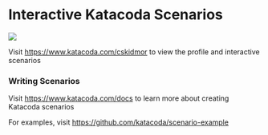 # Interactive Katacoda Scenarios

[![](http://shields.katacoda.com/katacoda/cskidmor/count.svg)](https://www.katacoda.com/cskidmor "Get your profile on Katacoda.com")

Visit https://www.katacoda.com/cskidmor to view the profile and interactive scenarios

### Writing Scenarios
Visit https://www.katacoda.com/docs to learn more about creating Katacoda scenarios

For examples, visit https://github.com/katacoda/scenario-example
